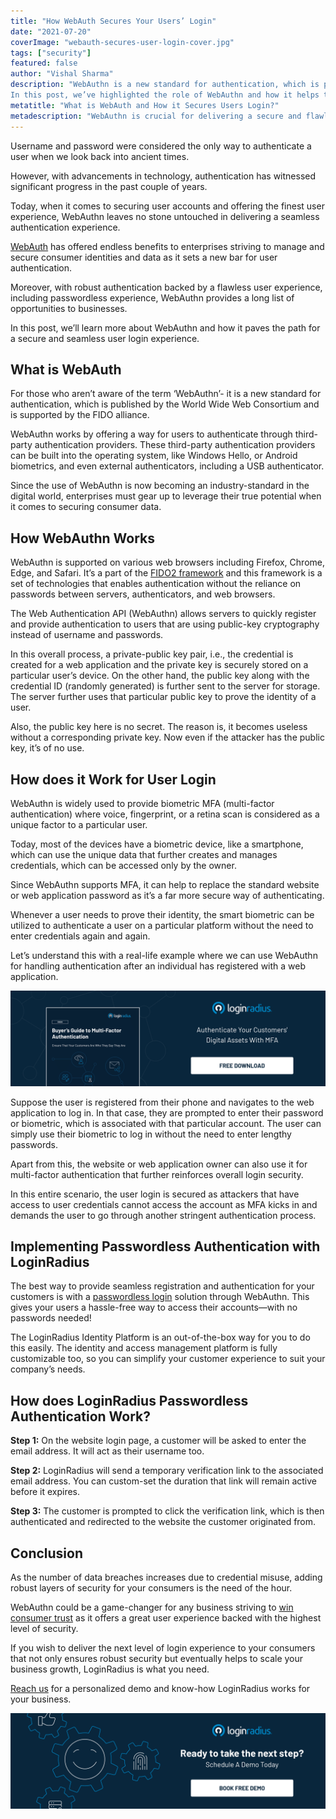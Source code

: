 ```yaml
---
title: "How WebAuth Secures Your Users’ Login"
date: "2021-07-20"
coverImage: "webauth-secures-user-login-cover.jpg"
tags: ["security"]
featured: false 
author: "Vishal Sharma"
description: "WebAuthn is a new standard for authentication, which is published by the World Wide Web Consortium and is supported by the FIDO alliance.
In this post, we’ve highlighted the role of WebAuthn and how it helps to create a secure login experience for consumers."
metatitle: "What is WebAuth and How it Secures Users Login?"
metadescription: "WebAuthn is crucial for delivering a secure and flawless login experience to consumers. Learn how it works seamlessly to deliver a rich and secure experience."
---
```


Username and password were considered the only way to authenticate a user when we look back into ancient times.

However, with advancements in technology, authentication has witnessed significant progress in the past couple of years.

Today, when it comes to securing user accounts and offering the finest user experience, WebAuthn leaves no stone untouched in delivering a seamless authentication experience.

[WebAuth](https://www.loginradius.com/blog/async/webauthn-authentication-application/) has offered endless benefits to enterprises striving to manage and secure consumer identities and data as it sets a new bar for user authentication.

Moreover, with robust authentication backed by a flawless user experience, including passwordless experience, WebAuthn provides a long list of opportunities to businesses.

In this post, we’ll learn more about WebAuthn and how it paves the path for a secure and seamless user login experience.


## What is WebAuth

For those who aren’t aware of the term ‘WebAuthn’- it is a new standard for authentication, which is published by the World Wide Web Consortium and is supported by the FIDO alliance.

WebAuthn works by offering a way for users to authenticate through third-party authentication providers. These third-party authentication providers can be built into the operating system, like Windows Hello, or Android biometrics, and even external authenticators, including a USB authenticator.

Since the use of WebAuthn is now becoming an industry-standard in the digital world, enterprises must gear up to leverage their true potential when it comes to securing consumer data.


## How WebAuthn Works

WebAuthn is supported on various web browsers including Firefox, Chrome, Edge, and Safari. It’s a part of the [FIDO2 framework](https://www.loginradius.com/resource/fido2-authentication-standard-datasheet) and this framework is a set of technologies that enables authentication without the reliance on passwords between servers, authenticators, and web browsers.

The Web Authentication API (WebAuthn) allows servers to quickly register and provide authentication to users that are using public-key cryptography instead of username and passwords.

In this overall process, a private-public key pair, i.e., the credential is created for a web application and the private key is securely stored on a particular user’s device. On the other hand, the public key along with the credential ID (randomly generated) is further sent to the server for storage. The server further uses that particular public key to prove the identity of a user.

Also, the public key here is no secret. The reason is, it becomes useless without a corresponding private key. Now even if the attacker has the public key, it’s of no use.


## How does it Work for User Login

WebAuthn is widely used to provide biometric MFA (multi-factor authentication) where voice, fingerprint, or a retina scan is considered as a unique factor to a particular user.

Today, most of the devices have a biometric device, like a smartphone, which can use the unique data that further creates and manages credentials, which can be accessed only by the owner.

Since WebAuthn supports MFA, it can help to replace the standard website or web application password as it’s a far more secure way of authenticating.

Whenever a user needs to prove their identity, the smart biometric can be utilized to authenticate a user on a particular platform without the need to enter credentials again and again.

Let’s understand this with a real-life example where we can use WebAuthn for handling authentication after an individual has registered with a web application.

[![mfa](mfa.png)](https://www.loginradius.com/resource/buyers-guide-to-multi-factor-authentication/)

Suppose the user is registered from their phone and navigates to the web application to log in. In that case, they are prompted to enter their password or biometric, which is associated with that particular account. The user can simply use their biometric to log in without the need to enter lengthy passwords.

Apart from this, the website or web application owner can also use it for multi-factor authentication that further reinforces overall login security.

In this entire scenario, the user login is secured as attackers that have access to user credentials cannot access the account as MFA kicks in and demands the user to go through another stringent authentication process.


## Implementing Passwordless Authentication with LoginRadius

The best way to provide seamless registration and authentication for your customers is with a [passwordless login](https://www.loginradius.com/blog/start-with-identity/passwordless-authentication-the-future-of-identity-and-security/) solution through WebAuthn. This gives your users a hassle-free way to access their accounts—with no passwords needed! 

The LoginRadius Identity Platform is an out-of-the-box way for you to do this easily. The identity and access management platform is fully customizable too, so you can simplify your customer experience to suit your company’s needs.


## How does LoginRadius Passwordless Authentication Work?

**Step 1:** On the website login page, a customer will be asked to enter the email address. It will act as their username too.

**Step 2:** LoginRadius will send a temporary verification link to the associated email address. You can custom-set the duration that link will remain active before it expires.

**Step 3:** The customer is prompted to click the verification link, which is then authenticated and redirected to the website the customer originated from.


## Conclusion

As the number of data breaches increases due to credential misuse, adding robust layers of security for your consumers is the need of the hour.

WebAuthn could be a game-changer for any business striving to [win consumer trust](https://www.loginradius.com/customer-security/) as it offers a great user experience backed with the highest level of security.

If you wish to deliver the next level of login experience to your consumers that not only ensures robust security but eventually helps to scale your business growth, LoginRadius is what you need.

[Reach us](https://www.loginradius.com/contact-sales/) for a personalized demo and know-how LoginRadius works for your business.


[![book-a-demo-loginradius](../../assets/book-a-demo-loginradius.png)](https://www.loginradius.com/book-a-demo/)